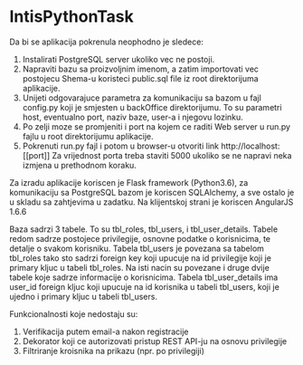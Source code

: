 # IntisPythonTask

Da bi se aplikacija pokrenula neophodno je sledece: 
1) Instalirati PostgreSQL server ukoliko vec ne postoji.
2) Napraviti bazu sa proizvoljnim imenom, a zatim importovati vec postojecu
   Shema-u koristeci public.sql file iz root direktorijuma aplikacije.
3) Unijeti odgovarajuce parametra za komunikaciju sa bazom u fajl
   config.py koji je smjesten u backOffice direktorijumu.
   To su parametri host, eventualno port, naziv baze, user-a i njegovu lozinku.
4) Po zelji moze se promjeniti i port na kojem ce raditi Web server u run.py
   fajlu u root direktorijumu aplikacije.
5) Pokrenuti run.py fajl i potom u browser-u otvoriti link http://localhost:[[port]]
   Za vrijednost porta treba staviti 5000 ukoliko se ne napravi neka izmjena u
   prethodnom koraku.

Za izradu aplikacije koriscen je Flask framework (Python3.6), za komunikaciju sa PostgreSQL 
bazom je koriscen SQLAlchemy, a sve ostalo je u skladu sa zahtjevima u zadatku.
Na klijentskoj strani je koriscen AngularJS 1.6.6

Baza sadrzi 3 tabele. To su tbl_roles, tbl_users, i tbl_user_details.
Tabele redom sadrze postojece privilegije, osnovne podatke o korisnicima,
te detalje o svakom korisniku. Tabela tbl_users je povezana sa tabelom 
tbl_roles tako sto sadrzi foreign key koji upucuje na id privilegije koji je 
primary kljuc u tabeli tbl_roles. Na isti nacin su povezane i druge dvije 
tabele koje sadrze informacije o korisnicima. Tabela tbl_user_details ima
user_id foreign kljuc koji upucuje na id korisnika u tabeli tbl_users, koji
je ujedno i primary kljuc u tabeli tbl_users.

Funkcionalnosti koje nedostaju su:
1) Verifikacija putem email-a nakon registracije
2) Dekorator koji ce autorizovati pristup REST API-ju na osnovu privilegije
3) Filtriranje kroisnika na prikazu (npr. po privilegiji)

